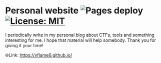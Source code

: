 # Personal website ![Pages deploy](https://github.com/vflame6/vflame6.github.io/actions/workflows/pages-deploy.yml/badge.svg) [![License: MIT](https://img.shields.io/badge/License-MIT-yellow.svg)](https://opensource.org/licenses/MIT)

I periodically write in my personal blog about CTFs, tools and something interesting for me. I hope that material will help somebody. Thank you for giving it your time!

🌐Link: https://vflame6.github.io/
